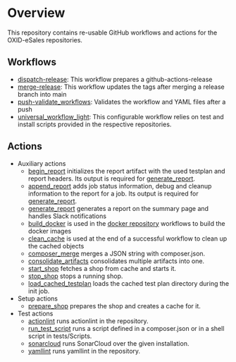 # Overview

This repository contains re-usable GitHub workflows and actions for the
OXID-eSales repositories.

## Workflows

- [dispatch-release](docs/workflows/dispatch-release.md): This workflow prepares a github-actions-release
- [merge-release](docs/workflows/merge-release.md): This workflow updates the tags after merging a release
branch into main
- [push-validate_workflows](docs/workflows/push-validate_workflows.md): Validates the workflow and YAML files after a
push
- [universal_workflow_light](docs/workflows/universal_workflow_light.md): This configurable workflow relies on test and
install scripts provided in the respective repositories.

## Actions

- Auxiliary actions
  - [begin_report](docs/actions/begin_report.md) initializes the report artifact with the used testplan and report headers.
    Its output is required for [generate_report](docs/actions/generate_report.md).
  - [append_report](docs/actions/append_report.md) adds job status information, debug and cleanup information to the report for a job.
    Its output is required for [generate_report](docs/actions/generate_report.md).
  - [generate_report](docs/actions/generate_report.md) generates a report on the summary page and handles Slack notifications
  - [build_docker](docs/actions/build_docker.md) is used in the [docker repository](https://github.com/OXID-eSales/docker/tree/master/.github/workflows) workflows to build the docker images
  - [clean_cache](docs/actions/clean_cache.md) is used at the end of a successful workflow to clean up the cached objects
  - [composer_merge](docs/actions/composer_merge.md) merges a JSON string with composer.json.
  - [consolidate_artifacts](docs/actions/consolidate_artifacts.md) consolidates multiple artifacts into one.
  - [start_shop](docs/actions/start_shop.md) fetches a shop from cache and starts it.
  - [stop_shop](docs/actions/stop_shop.md) stops a running shop.
  - [load_cached_testplan](docs/actions/load_cached_testplan.md) loads the cached
    test plan directory during the init job.
- Setup actions
  - [prepare_shop](docs/actions/prepare_shop.md) prepares the shop and creates a cache for it.
- Test actions
  - [actionlint](docs/actions/actionlint.md) runs actionlint in the repository.
  - [run_test_script](docs/actions/run_test_script.md) runs a script defined in a composer.json or in a
    shell script in tests/Scripts.
  - [sonarcloud](docs/actions/sonarcloud.md) runs SonarCloud over the given installation.
  - [yamllint](docs/actions/yamllint.md) runs yamllint in the repository.
